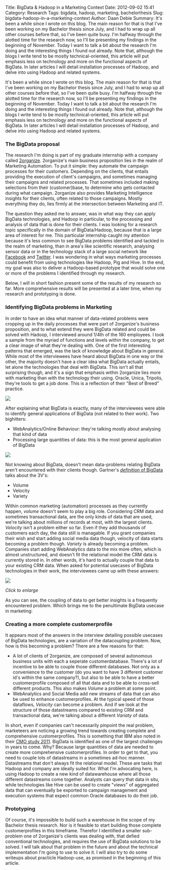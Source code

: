 Title: BigData & Hadoop in a Marketing Context
Date: 2012-09-02 15:41
Category: Research
Tags: bigdata, hadoop, marketing, bachelorthesis
Slug: bigdata-hadoop-in-a-marketing-context
Author: Daan Debie
Summary: It's been a while since I wrote on this blog. The main reason for that is that I've been working on my Bachelor thesis since July, and I had to wrap up all other courses before that, so I've been quite busy. I'm halfway through the alotted time for the research now, so I'll be presenting my findings in the beginning of November. Today I want to talk a bit about the research I'm doing and the interesting things I found out already. Note that, although the blogs I write tend to be mostly technical-oriented, this article will put emphasis less on technology and more on the functional aspects of BigData. In later articles I will detail installation processes of Hadoop, and delve into using Hadoop and related systems.

It's been a while since I wrote on this blog. The main reason for that is that I've been working on my Bachelor thesis since July, and I had to wrap up all other courses before that, so I've been quite busy. I'm halfway through the alotted time for the research now, so I'll be presenting my findings in the beginning of November. Today I want to talk a bit about the research I'm doing and the interesting things I found out already. Note that, although the blogs I write tend to be mostly technical-oriented, this article will put emphasis less on technology and more on the functional aspects of BigData. In later articles I will detail installation processes of Hadoop, and delve into using Hadoop and related systems.

### The BigData proposal
The research I'm doing is part of my graduate internship with a company called [2organize](http://www.2organize.com). 2organize's main business proposition lies in the realm of Marketing Automation. To put it simple: they automate the campaign processes for their customers. Depending on the clients, that entails providing the execution of client's campaigns, and sometimes managing their campaigns and related processes. That sometimes included making selections from their (customer)base, to determine who gets contacted during what campaign. 2organize also provides Marketing Intelligence insights for their clients, often related to those campaigns. Mostly everything they do, lies firmly at the intersection between Marketing and IT.

The question they asked me to answer, was in what way they can apply BigData technologies, and Hadoop in particular, to the processing and analysis of data that is done for their clients. I was looking for a research topic specifically in the domain of BigData/Hadoop, because that is a large area of interest for me. This particular internship caught my attention because it's less common to see BigData problems identified and tackled in the realm of marketing, than in area's like scientific research, analysing sensor data or in the technology stack of a large social network like [Facebook](www.facebook.com) and [Twitter](www.twitter.com). I was wondering in what ways marketing processes could benefit from using technologies like Hadoop, Pig and Hive. In the end, my goal was also to deliver a Hadoop-based prototype that would solve one or more of the problems I identified through my research.

Below, I will in short fashion present some of the results of my research so far. More comprehensive results will be presented at a later time, when my research and prototyping is done.

### Identifying BigData problems in Marketing
In order to have an idea what manner of data-related problems were cropping up in the daily processes that were part of 2organize's business proposition, and to what extend they were BigData related and could be solved with Hadoop, I interviewed around 1/4th of the 160 employees. I took a sample from the myriad of functions and levels within the company, to get a clear image of what they're dealing with. 
One of the first interesting patterns that emerged, was the lack of knowledge about BigData in general. While most of the interviewees have heard about BigData in one way or the other, the majority doesn't have a clear idea what BigData actually entails, let alone the technologies that deal with BigData. This isn't all that surprising though, and it's a sign that emphasis within 2organize lies more with marketing than with the technology their using. Oracle, Unica, Tripolis, they're tools to get a job done. This is a reflection of their "Best of Breed" practice.

![](|filename|/images/bigdata-familiarity.png)

After explaining what BigData is exactly, many of the interviewees were able to identify general applications of BigData (not related to their work). Two bighitters:

- WebAnalytics/Online Behaviour: they're talking mostly about analysing that kind of data
- Processing large quantities of data: this is the most general application of BigData

![](|filename|/images/general-bigdata-applications.png)

Not knowing about BigData, doesn't mean data-problems relating BigData aren't encountered with their clients though. Gartner's [_definition_ of BigData](http://blogs.gartner.com/doug-laney/deja-vvvue-others-claiming-gartners-volume-velocity-variety-construct-for-big-data/) talks about the 3V's:

- Volume
- Velocity
- Variety

Within common marketing (automation) processes as they currently happen, _volume_ doesn't seem to play a big role. Considering CRM data and sometimes transactional data, are the only kinds of data that are used, we're talking about millions of records at most, with the largest clients. _Velocity_ isn't a problem either so far. Even if they add thousands of customers each day, the data still is managable. If you grant companies their wish and start adding social media data though, velocity of data starts becoming a problem though. _Variety_ is already becoming a problem. Companies start adding WebAnalytics data to the mix more often, which is almost unstructured, and doesn't fit the relational model the CRM data is currently stored in. In other words, it's hard to actually couple that data to your existing CRM data.
When asked for potential usecases of BigData technologies in their work, the interviewees came up with these answers:

[![](|filename|/images/hadoop-bigdata-applications-small.png)](|filename|/images/hadoop-bigdata-applications.png)

_Click to enlarge_

As you can see, the coupling of data to get better insights is a frequently encountered problem. Which brings me to the penultimate BigData usecase in marketing:

### Creating a more complete customerprofile
It appears most of the answers in the interview detailing possible usecases of BigData technologies, are a variation of the datacoupling problem. Now, how is this becoming a problem? There are a few reasons for that:

- A lot of clients of 2organize, are composed of several autonomous business units with each a seperate customerdatabase. There's a lot of incentive to be able to couple those different databases. Not only as a convenience to the customer (do you want to have 3 different customer id's within the same company?), but also to be able to have a better customerprofile composed of all that data and to be able to cross-sell different products. This also makes _Volume_ a problem at some point.
- WebAnalytics and Social Media add new streams of data that can also be used to enhance customerprofiles. At the typical speed of those dataflows, _Velocity_ can become a problem. And if we look at the structure of those datastreams compared to existing CRM and transactional data, we're talking about a different _Variaty_ of data.

In short, even if companies can't necessarily pinpoint the real problem, marketeers are noticing a growing trend towards creating complete and comprehensive customerprofiles. This is something that IBM also noted in their [CMO study 2011](http://www-935.ibm.com/services/us/cmo/cmostudy2011/cmo-registration.html). BigData is identified as one of the largest challenges in years to come. Why? Because large quantities of data are needed to create more comprehensive customerprofiles. In order to get to that, you need to couple lots of datastreams in a sometimes ad-hoc manner. Datastreams that don't always fit the relational model. These are tasks that Hadoop and company are ideally suited for. What I'm advocating here, is using Hadoop to create a new kind of datawarehouse where all those different datastreams come together. Analysts can query that data in situ, while technologies like Hive can be used to create "views" of aggregated data that can eventually be exported to campaign management and execution systems that expect common Oracle databases to do their job.

### Prototyping
Of course, it's impossible to build such a warehouse in the scope of my Bachelor thesis research. Nor is it feasible to start building those complete customerprofiles in this timeframe. Therefor I identified a smaller sub-problem one of 2organize's clients was dealing with, that defied conventional technologies, and requires the use of BigData solutions to be solved. I will talk about that problem in the future and about the technical implementation I'm going to use to solve it. I will also try to do some writeups about practicle Hadoop-use, as promised in the beginning of this article.